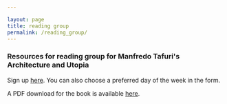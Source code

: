 ```yaml
---

layout: page
title: reading group
permalink: /reading_group/
---
```


<h3>Resources for reading group for Manfredo Tafuri's Architecture and Utopia</h3>

Sign up <a href="https://forms.gle/8a9VcA8g84KqJwbC8">here</a>. You can also choose a preferred day of the week in the form.

A PDF download for the book is available <a href="https://ufile.io/2w58zykf">here</a>.
